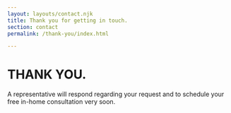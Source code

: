 ```yaml
---
layout: layouts/contact.njk
title: Thank you for getting in touch.
section: contact
permalink: /thank-you/index.html

---
```


# THANK YOU. 

A representative will respond regarding your request and to schedule your free in-home consultation very soon.

<script async src='https://tag.simpli.fi/sifitag/79cb3630-a292-0138-301c-06abc14c0bc6'></script>